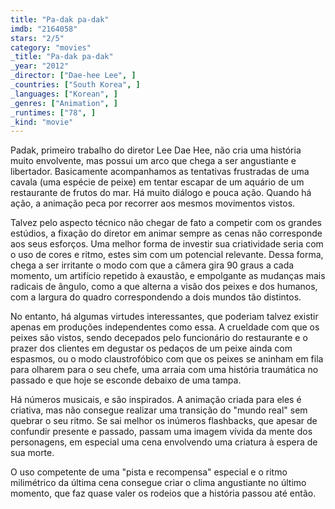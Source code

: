```yaml
---
title: "Pa-dak pa-dak"
imdb: "2164058"
stars: "2/5"
category: "movies"
_title: "Pa-dak pa-dak"
_year: "2012"
_director: ["Dae-hee Lee", ]
_countries: ["South Korea", ]
_languages: ["Korean", ]
_genres: ["Animation", ]
_runtimes: ["78", ]
_kind: "movie"
---
```

Padak, primeiro trabalho do diretor Lee Dae Hee, não cria uma história muito envolvente, mas possui um arco que chega a ser angustiante e libertador. Basicamente acompanhamos as tentativas frustradas de uma cavala (uma espécie de peixe) em tentar escapar de um aquário de um restaurante de frutos do mar. Há muito diálogo e pouca ação. Quando há ação, a animação peca por recorrer aos mesmos movimentos vistos.

Talvez pelo aspecto técnico não chegar de fato a competir com os grandes estúdios, a fixação do diretor em animar sempre as cenas não corresponde aos seus esforços. Uma melhor forma de investir sua criatividade seria com o uso de cores e ritmo, estes sim com um potencial relevante. Dessa forma, chega a ser irritante o modo com que a câmera gira 90 graus a cada momento, um artifício repetido à exaustão, e empolgante as mudanças mais radicais de ângulo, como a que alterna a visão dos peixes e dos humanos, com a largura do quadro correspondendo a dois mundos tão distintos.

No entanto, há algumas virtudes interessantes, que poderiam talvez existir apenas em produções independentes como essa. A crueldade com que os peixes são vistos, sendo decepados pelo funcionário do restaurante e o prazer dos clientes em degustar os pedaços de um peixe ainda com espasmos, ou o modo claustrofóbico com que os peixes se aninham em fila para olharem para o seu chefe, uma arraia com uma história traumática no passado e que hoje se esconde debaixo de uma tampa.

Há números musicais, e são inspirados. A animação criada para eles é criativa, mas não consegue realizar uma transição do "mundo real" sem quebrar o seu ritmo. Se sai melhor os inúmeros flashbacks, que apesar de confundir presente e passado, passam uma imagem vívida da mente dos personagens, em especial uma cena envolvendo uma criatura à espera de sua morte.

O uso competente de uma "pista e recompensa" especial e o ritmo milimétrico da última cena consegue criar o clima angustiante no último momento, que faz quase valer os rodeios que a história passou até então.

